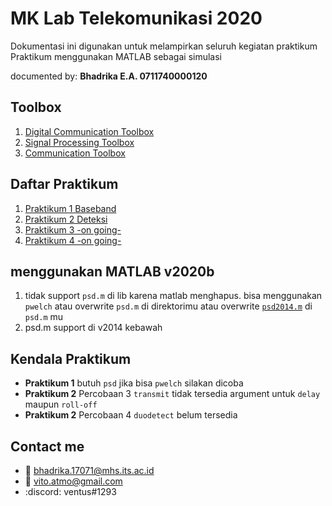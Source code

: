# MK Lab Telekomunikasi 2020
 Dokumentasi ini digunakan untuk melampirkan seluruh kegiatan praktikum  
 Praktikum menggunakan MATLAB sebagai simulasi
 
  documented by: **Bhadrika E.A. 0711740000120**

## Toolbox
1. [Digital Communication Toolbox](https://www.mathworks.com/solutions/dsp.html?s_tid=srchtitle)
2. [Signal Processing Toolbox](https://www.mathworks.com/products/signal.html?s_tid=srchtitle)
3. [Communication Toolbox](https://www.mathworks.com/products/communications.html)

## Daftar Praktikum 
1. [Praktikum 1 Baseband](https://github.com/vitoatmo/matlab-praktikum-lab-telkom-2020/tree/main/P1_baseband)
2. [Praktikum 2 Deteksi](https://github.com/vitoatmo/matlab-praktikum-lab-telkom-2020/tree/main/P2_deteksi)
3. [Praktikum 3 -on going-](https://github.com/vitoatmo/matlab-praktikum-lab-telkom-2020/tree/main)
4. [Praktikum 4 -on going-](https://github.com/vitoatmo/matlab-praktikum-lab-telkom-2020/tree/main)

## menggunakan MATLAB v2020b
1. tidak support `psd.m` di lib karena matlab menghapus. bisa menggunakan `pwelch` atau overwrite `psd.m` di direktorimu
   atau overwrite [`psd2014.m`](https://github.com/vitoatmo/matlab-praktikum-lab-telkom-2020/blob/main/_listing_function/psd2014.m) di `psd.m` mu
2. psd.m support di v2014 kebawah

## Kendala Praktikum
- **Praktikum 1** butuh `psd` jika bisa `pwelch` silakan dicoba
- **Praktikum 2** Percobaan 3 `transmit` tidak tersedia argument untuk `delay` maupun `roll-off` 
- **Praktikum 2** Percobaan 4 `duodetect` belum tersedia 

## Contact me
- :e-mail: bhadrika.17071@mhs.its.ac.id
- :e-mail: vito.atmo@gmail.com
- :discord: ventus#1293


